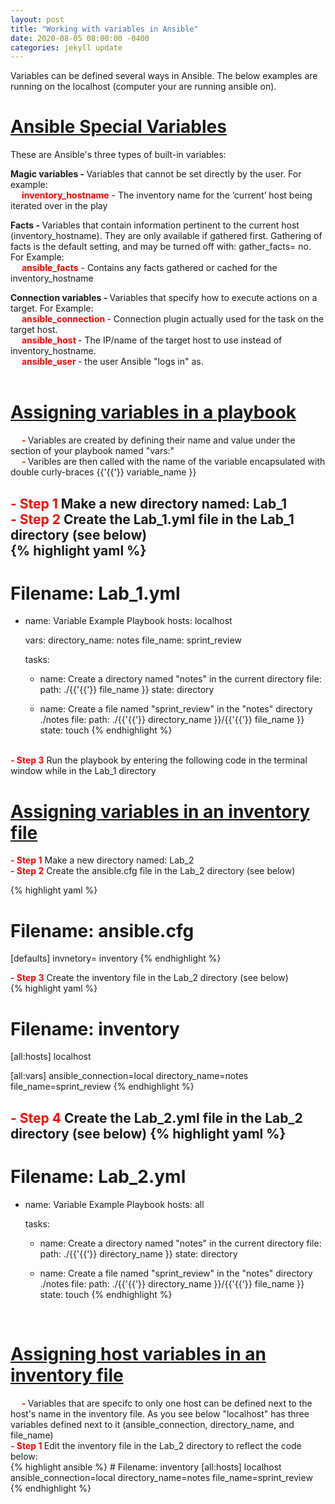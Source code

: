 ```yaml
---
layout: post
title: "Working with variables in Ansible"
date: 2020-08-05 08:00:00 -0400
categories: jekyll update
---
```

Variables can be defined several ways in Ansible. The below examples are running on the localhost (computer your are running ansible on).<br>

<h1><b><u>Ansible Special Variables</u></b></h1>
These are Ansible's three types of built-in variables:
    
<b>Magic variables - </b> Variables that cannot be set directly by the user. For example:<br>
&emsp; <b><text style="color: red">inventory_hostname</text></b> - The inventory name for the ‘current’ host being iterated over in the play<br>

<b>Facts - </b> Variables that contain information pertinent to the current host (inventory_hostname). They are only available if gathered first. Gathering of facts is the default setting, and may be turned off with: gather_facts= no. For Example: <br>
&emsp; <b><text style="color: red">ansible_facts</text></b> - Contains any facts gathered or cached for the inventory_hostname<br>

<b>Connection variables -  </b> Variables that specify how to execute actions on a target. For Example: <br>
&emsp; <b><text style="color: red">ansible_connection </text></b> - Connection plugin actually used for the task on the target host.<br>
&emsp; <b><text style="color: red">ansible_host </text></b> - The IP/name of the target host to use instead of inventory_hostname.<br>
&emsp; <b><text style="color: red">ansible_user </text></b> - the user Ansible "logs in" as.<br><br>

<h1><b><u>Assigning variables in a playbook</u></b></h1>
&emsp; <b><text style="color: red"> - </text></b>Variables are created by defining their name and value under the section of your playbook named "vars:"<br>
&emsp; <b><text style="color: red"> - </text></b>Varibles are then called with the name of the variable encapsulated with double curly-braces {{'{{'}} variable_name }}<br>

<b><text style="color: red"> - Step 1 </text></b> Make a new directory named: Lab_1<br>
<b><text style="color: red"> - Step 2 </text></b> Create the Lab_1.yml file in the Lab_1 directory (see below)<br>
{% highlight yaml %}
---
# Filename: Lab_1.yml
  - name: Variable Example Playbook
    hosts: localhost

    vars:
      directory_name: notes
      file_name: sprint_review

    tasks:
      - name: Create a directory named "notes" in the current directory
        file:
          path: ./{{'{{'}} file_name }}
          state: directory

      - name: Create a file named "sprint_review" in the "notes" directory ./notes
        file:
          path: ./{{'{{'}} directory_name }}/{{'{{'}} file_name }}
          state: touch
{% endhighlight %}
<br>
<b><text style="color: red"> - Step 3</text></b> Run the playbook by entering the following code in the terminal window while in the Lab_1 directory<br>

<h1><b><u>Assigning variables in an inventory file</u></b></h1>
<b><text style="color: red"> - Step 1</text></b> Make a new directory named: Lab_2<br>
<b><text style="color: red"> - Step 2</text></b> Create the ansible.cfg file in the Lab_2 directory (see below)<br>

{% highlight yaml %}
# Filename: ansible.cfg
[defaults]
invnetory= inventory
{% endhighlight %}

<b><text style="color: red"> - Step 3</text></b> Create the inventory file in the Lab_2 directory (see below)<br>
{% highlight yaml %}
# Filename: inventory
[all:hosts]
localhost

[all:vars]
ansible_connection=local
directory_name=notes
file_name=sprint_review
{% endhighlight %}

<b><text style="color: red"> - Step 4</text></b> Create the Lab_2.yml file in the Lab_2 directory (see below)
{% highlight yaml %}
---
# Filename: Lab_2.yml
  - name: Variable Example Playbook
    hosts: all

    tasks:
      - name: Create a directory named "notes" in the current directory
        file:
          path: ./{{'{{'}} directory_name }}
          state: directory

      - name: Create a file named "sprint_review" in the "notes" directory ./notes
        file:
          path: ./{{'{{'}} directory_name }}/{{'{{'}} file_name }}
          state: touch
{% endhighlight %}
<br>

<h1><b><u>Assigning host variables in an inventory file</u></b></h1>
&emsp; <b><text style="color: red"> - </text></b>Variables that are specifc to only one host can be defined next to the host's name in the inventory file. As you see below "localhost" has three variables defined next to it (ansible_connection, directory_name, and file_name)<br>
<b><text style="color: red"> - Step 1 </text></b> Edit the inventory file in the Lab_2 directory to reflect the code below:<br>
{% highlight ansible %}
# Filename: inventory
[all:hosts]
localhost ansible_connection=local directory_name=notes file_name=sprint_review
{% endhighlight %}